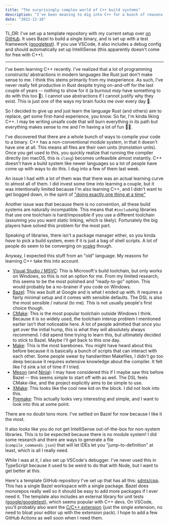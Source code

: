 ```yaml
---
title: "The surprisingly complex world of C++ build systems"
description: "I've been meaning to dig into C++ for a bunch of reasons, and surprisingly, getting a development environment set up on macOS was really hard. I've now set up a template repository on GitHub for anyone looking for a shortcut."
date: "2022-12-18"
---
```


TL;DR: I've set up a template repository with my current setup over [on GitHub](https://github.com/sdnts/cpp).
It uses Bazel to build a single binary, and is set up with a test framework ([googletest](https://github.com/google/googletest)).
If you use VSCode, it also includes a debug config and should automatically
set up IntelliSense (this apparently doesn't come for free with C++).

---

I've been learning C++ recently. I've realized that a lot of programming constructs/
abstractions in modern languages like Rust just don't make sense to me. I think
this stems primarily from my inexperience. As such, I've never really felt productive
in Rust despite trying on-and-off for the last couple of years -- nothing to show
for it (a burnout _may_ have something to do with this too 😬). I cannot use abstractions
if I cannot justify why they exist. This is just one of the ways my brain fucks me
over every day 🫠.

So I decided to give up and just learn the language Rust (and others) aim to replace,
get some first-hand experience, you know. So far, I'm kinda liking C++. I may be writing
unsafe code that will burn everything in its path but everything makes sense to
me and I'm having a lot of fun 🤷‍♂️.

I've discovered that there are a whole bunch of ways to compile your code to a binary.
C++ has a non-conventional module system, in that it doesn't have one at all. This
means all files are their own units (_translation_ units). Once you get used to this,
you quickly realize that running the compiler directly (on macOS, this is `clang`)
becomes unfeasible almost instantly. C++ doesn't have a build system like newer
languages so a lot of people have come up with ways to do this. I dug into a few
of them last week.

An issue I had with a lot of them was that there was an actual learning curve to
almost all of them. I did invest some time into learning a couple, but it was intentionally
limited because I'm also learning C++, and I didn't want to get bogged down, in the
spirit of ["doing exactly one thing at a time"](/p/one-problem-at-a-time)

Another issue was that because there is no convention, all these build systems are
naturally incompatible. This means that `#include`ing libraries that use one toolchain
is hard/impossible if you use a different toolchain (assuming you you want static
linking, which is likely). Fortunately the big players have solved this problem for
the most part.

Speaking of libraries, there isn't a package manager either, so you kinda _have_ to
pick a build system, even if it is just a bag of shell scripts. A lot of people
do seem to be converging on [vcpkg](https://vcpkg.io/) though.

Anyway, I expected this stuff from an "old" language. My reasons for learning C++
take this into account.

- [Visual Studio / MSVC](https://visualstudio.microsoft.com/): This is Microsoft's
  build toolchain, but only works on Windows, so this is not an option for me. From
  my limited research, this seems to be the most polished and "ready-to-go" option.
  This would probably be a no-brainer if you code on Windows.
- [Bazel](https://bazel.build): This was built at Google and is what I ended up with.
  It requires a fairly minimal setup and it comes with sensible defaults. The DSL
  is also the most sensible / natural (to me). This is not usually people's first
  choice though.
- [CMake](https://cmake.org/): This is the most popular toolchain outside Windows
  I think. Because it is so widely used, the toolchain interop problem I mentioned
  earlier isn't _that_ noticeable here. A lot of people admitted that once you get
  over the initial hump, this is what they will absolutely always recommend. I did
  spend time trying to learn this, but ultimately decided to stick to Bazel. Maybe
  I'll get back to this one day.
- [Make](https://www.gnu.org/software/make/): This is the most barebones. You might
  have heard about this before because it is basically a bunch of scripts that can
  interact with each other. Some people swear by handwritten Makefiles, I didn't
  go too deep because it requires extensive knowledge about the compiler. It felt
  like I'd sink a lot of time if I tried.
- [Meson](https://mesonbuild.com/) (and [Ninja](https://ninja-build.org/)): I may
  have considered this if I maybe saw this before Bazel -- this seems simple to start
  off with as well. The DSL feels CMake-like, and the project explicitly aims to
  be simple to use.
- [XMake](https://xmake.io/): This looks like the cool new kid on the block. I did
  not look into this.
- [Premake](https://premake.github.io/): This actually looks very interesting and
  simple, and I want to look into this at some point.

There are no doubt tons more. I've settled on Bazel for now because I like it the
most.

It also looks like you do not get IntelliSense out-of-the-box for non-system libraries.
This is to be expected because there is no module system! I did some research and
there are ways to generate a file (`compile_commands.json`) that will let IDEs let
you "jump-to-definition" at least, which is all I really need.

While I was at it, I also set up VSCode's debugger. I've never used this in TypeScript
because it used to be weird to do that with Node, but I want to get better at this.

Here's a template GitHub repository I've set up that has all this: [sdnts/cpp](https://github.com/sdnts/cpp).
This has a single Bazel workspace with a single package. Bazel does monorepos really
well so it should be easy to add more packages if I ever need it. The template also
includes an external library for unit tests ([google/googletest](https://github.com/google/googletest)),
which seems popular with C++ devs. On VSCode, you'll probably also want the [C/C++ extension](https://marketplace.visualstudio.com/items?itemName=ms-vscode.cpptools)
(just the single extension, no need to bloat your editor up with the extension pack).
I hope to add a few GitHub Actions as well soon when I need them.
